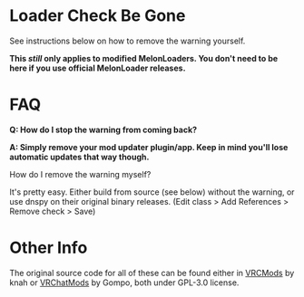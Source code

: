 # Loader Check Be Gone
See instructions below on how to remove the warning yourself.

**This *still* only applies to modified MelonLoaders. You don't need to be here if you use official MelonLoader releases.**

# FAQ
**Q: How do I stop the warning from coming back?**

**A: Simply remove your mod updater plugin/app. Keep in mind you'll lose automatic updates that way though.**

How do I remove the warning myself?

It's pretty easy. Either build from source (see below) without the warning, or use dnspy on their original binary releases. (Edit class > Add References > Remove check > Save)

# Other Info
The original source code for all of these can be found either in [VRCMods](https://github.com/knah/VRCMods) by knah or [VRChatMods](https://github.com/gompocp/VRChatMods) by Gompo, both under GPL-3.0 license.

